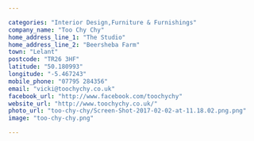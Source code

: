 ```yaml
---

categories: "Interior Design,Furniture & Furnishings"
company_name: "Too Chy Chy"
home_address_line_1: "The Studio"
home_address_line_2: "Beersheba Farm"
town: "Lelant"
postcode: "TR26 3HF"
latitude: "50.180993"
longitude: "-5.467243"
mobile_phone: "07795 284356"
email: "vicki@toochychy.co.uk"
facebook_url: "http://www.facebook.com/toochychy"
website_url: "http://www.toochychy.co.uk/"
photo_url: "too-chy-chy/Screen-Shot-2017-02-02-at-11.18.02.png.png"
image: "too-chy-chy.png"

---
```

